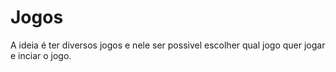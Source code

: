 # Jogos
 A ideia é ter diversos jogos e nele ser possivel escolher qual jogo quer jogar e inciar o jogo.
